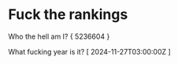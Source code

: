 # Fuck the rankings

Who the hell am I?
{ 5236604 }

What fucking year is it?
[ 2024-11-27T03:00:00Z ]
